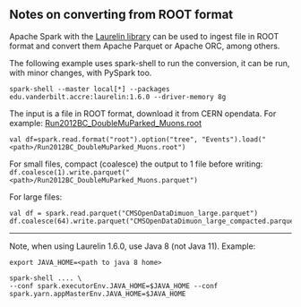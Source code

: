 ## Notes on converting from ROOT format

Apache Spark with the [Laurelin library](https://github.com/spark-root/laurelin)
can be used to ingest file in ROOT format and convert them Apache Parquet or Apache ORC, among others.  

The following example uses spark-shell to run the conversion, it can be run, with minor changes,
with PySpark too. 

`spark-shell --master local[*] --packages edu.vanderbilt.accre:laurelin:1.6.0 --driver-memory 8g`

The input is a file in ROOT format, download it from CERN opendata. For example:
[Run2012BC_DoubleMuParked_Muons.root](https://eospublic.cern.ch//eos/opendata/cms/derived-data/AOD2NanoAODOutreachTool/Run2012BC_DoubleMuParked_Muons.root)

`val df=spark.read.format("root").option("tree", "Events").load("<path>/Run2012BC_DoubleMuParked_Muons.root")`

For small files, compact (coalesce) the output to 1 file before writing:  
`df.coalesce(1).write.parquet("<path>/Run2012BC_DoubleMuParked_Muons.parquet")`

For large files:  

```
val df = spark.read.parquet("CMSOpenDataDimuon_large.parquet")
df.coalesce(64).write.parquet("CMSOpenDataDimuon_large_compacted.parquet")
```

---
Note, when using Laurelin 1.6.0, use Java 8 (not Java 11). Example:  

```
export JAVA_HOME=<path to java 8 home>

spark-shell .... \
--conf spark.executorEnv.JAVA_HOME=$JAVA_HOME --conf spark.yarn.appMasterEnv.JAVA_HOME=$JAVA_HOME
```